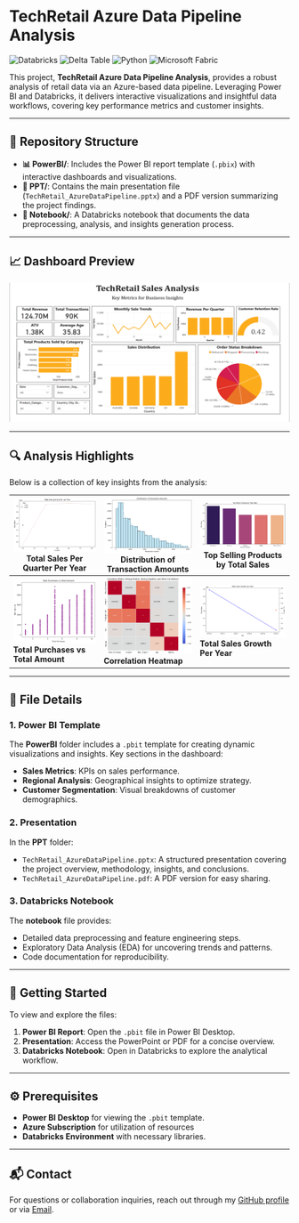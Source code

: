 # TechRetail Azure Data Pipeline Analysis

![Databricks](https://img.shields.io/badge/Databricks-Platform-red?style=for-the-badge&logo=databricks&logoColor=red&labelColor=black)
![Delta Table](https://img.shields.io/badge/Delta%20Table-v0.8.0-blue?style=for-the-badge&logo=apache-spark&logoColor=blue&labelColor=black)
![Python](https://img.shields.io/badge/Python-ipynb-yellow?style=for-the-badge&logo=python&logoColor=blue&labelColor=black)
![Microsoft Fabric](https://img.shields.io/badge/Microsoft%20Fabric-PowerBI-Green?style=for-the-badge&logo=powerbi&logoColor=yellow&labelColor=black)

This project, **TechRetail Azure Data Pipeline Analysis**, provides a robust analysis of retail data via an Azure-based data pipeline. Leveraging Power BI and Databricks, it delivers interactive visualizations and insightful data workflows, covering key performance metrics and customer insights.

---

## 📂 Repository Structure

- **📊 PowerBI/**: Includes the Power BI report template (`.pbix`) with interactive dashboards and visualizations.
- **📑 PPT/**: Contains the main presentation file (`TechRetail_AzureDataPipeline.pptx`) and a PDF version summarizing the project findings.
- **📓 Notebook/**: A Databricks notebook that documents the data preprocessing, analysis, and insights generation process.

---

## 📈 Dashboard Preview

![Dashboard Image](img/dashboard.png)

---

## 🔍 Analysis Highlights

Below is a collection of key insights from the analysis:

| ![Total Sales Per Quarter Per Year](img/image1.png) <br> **Total Sales Per Quarter Per Year** | ![Distribution of Transaction Amounts](img/image2.png) <br> **Distribution of Transaction Amounts** | ![Top Selling Products by Total Sales](img/image3.png) <br> **Top Selling Products by Total Sales** |
|------------------------------------------------------------------------------------------------|------------------------------------------------------------------------------------------------|------------------------------------------------------------------------------------------------|
| ![Total Purchases vs Total Amount](img/image4.png) <br> **Total Purchases vs Total Amount** | ![Correlation Heatmap](img/image5.png) <br> **Correlation Heatmap** | ![Total Sales Growth Per Year](img/image6.png) <br> **Total Sales Growth Per Year** |

---

## 📁 File Details

### 1. Power BI Template
The **PowerBI** folder includes a `.pbit` template for creating dynamic visualizations and insights. Key sections in the dashboard:
- **Sales Metrics**: KPIs on sales performance.
- **Regional Analysis**: Geographical insights to optimize strategy.
- **Customer Segmentation**: Visual breakdowns of customer demographics.

### 2. Presentation
In the **PPT** folder:
- `TechRetail_AzureDataPipeline.pptx`: A structured presentation covering the project overview, methodology, insights, and conclusions.
- `TechRetail_AzureDataPipeline.pdf`: A PDF version for easy sharing.

### 3. Databricks Notebook
The **notebook** file provides:
- Detailed data preprocessing and feature engineering steps.
- Exploratory Data Analysis (EDA) for uncovering trends and patterns.
- Code documentation for reproducibility.

---

## 🚀 Getting Started

To view and explore the files:
1. **Power BI Report**: Open the `.pbit` file in Power BI Desktop.
2. **Presentation**: Access the PowerPoint or PDF for a concise overview.
3. **Databricks Notebook**: Open in Databricks to explore the analytical workflow.

---

## ⚙️ Prerequisites
- **Power BI Desktop** for viewing the `.pbit` template.
- **Azure Subscription** for utilization of resources
- **Databricks Environment** with necessary libraries.

---

## 📬 Contact
For questions or collaboration inquiries, reach out through my [GitHub profile](https://github.com/arnabsaha7) or via [Email](mailto:arnabsaha9786@gmail.com).
